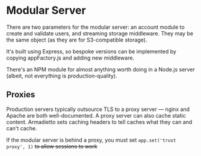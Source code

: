 # Modular Server

There are two parameters for the modular server: an account module to create and validate users, and streaming storage middleware.  They may be the same object (as they are for S3-compatible storage).

It's built using Express, so bespoke versions can be implemented by copying appFactory.js and adding new middleware.

There's an NPM module for almost anything worth doing in a Node.js server (albeit, not everything is production-quality).

## Proxies

Production servers typically outsource TLS to a proxy server — nginx and Apache are both well-documented.  A proxy server can also cache static content. Armadietto sets caching headers to tell caches what they can and can't cache.

If the modular server is behind a proxy, you must set
`app.set('trust proxy', 1)` ~~to allow sessions to work~~

